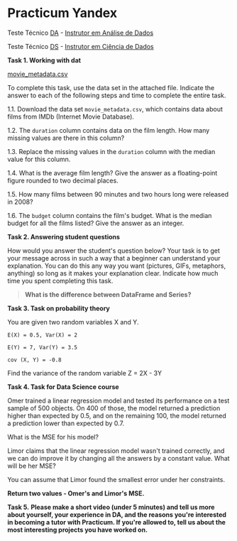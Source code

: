 # Practicum Yandex
Teste Técnico [DA](https://practicum.yandex.com/data-analyst) - [Instrutor em Análise de Dados](https://praktikum.notion.site/Test-Task-for-Tutors-in-Data-Analysis-5c0a26cc6db04e4d962dcc38520bb8d2)

Teste Técnico [DS](https://practicum.yandex.com/data-scientist) - [Instrutor em Ciência de Dados](https://praktikum.notion.site/Test-Task-for-Tutors-in-Data-Science-e85e23dcbd4040d786c755524729a5da)



**Task 1. Working with dat**

[movie_metadata.csv](/DA/movie_metadata.csv)

To complete this task, use the data set in the attached file. Indicate the answer to each of the following steps and time to complete the entire task.

1.1. Download the data set `movie_metadata.csv`, which contains data about films from IMDb (Internet Movie Database).

1.2. The `duration` column contains data on the film length. How many missing values are there in this column?

1.3. Replace the missing values in the `duration` column with the median value for this column.

1.4. What is the average film length? Give the answer as a floating-point figure rounded to two decimal places.

1.5. How many films between 90 minutes and two hours long were released in 2008?

1.6. The `budget` column contains the film's budget. What is the median budget for all the films listed? Give the answer as an integer.

**Task 2. Answering student questions**

How would you answer the student's question below? Your task is to get your message across in such a way that a beginner can understand your explanation. You can do this any way you want (pictures, GIFs, metaphors, anything) so long as it makes your explanation clear. Indicate how much time you spent completing this task.

> **What is the difference between DataFrame and Series?**
> 

**Task 3. Task on probability theory**

You are given two random variables X and Y.
```
E(X) = 0.5, Var(X) = 2

E(Y) = 7, Var(Y) = 3.5

cov (X, Y) = -0.8
```
Find the variance of the random variable Z = 2X - 3Y

**Task 4. Task for Data Science course**

Omer trained a linear regression model and tested its performance on a test sample of 500 objects. On 400 of those, the model returned a prediction higher than expected by 0.5, and on the remaining 100, the model returned a prediction lower than expected by 0.7.

What is the MSE for his model?

Limor claims that the linear regression model wasn't trained correctly, and we can do improve it by changing all the answers by a constant value. What will be her MSE?

You can assume that Limor found the smallest error under her constraints.

**Return two values - Omer's and Limor's MSE.**

**Task 5.** **Please make a short video (under 5 minutes) and tell us more about yourself, your experience in DA, and the reasons you're interested in becoming a tutor with Practicum. If you're allowed to, tell us about the most interesting projects you have worked on.**